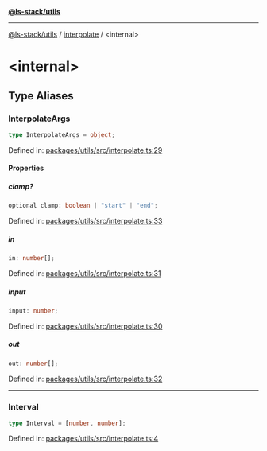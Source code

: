 [**@ls-stack/utils**](../README.md)

***

[@ls-stack/utils](../modules.md) / [interpolate](README.md) / \<internal\>

# \<internal\>

## Type Aliases

### InterpolateArgs

```ts
type InterpolateArgs = object;
```

Defined in: [packages/utils/src/interpolate.ts:29](https://github.com/lucasols/utils/blob/main/packages/utils/src/interpolate.ts#L29)

#### Properties

##### clamp?

```ts
optional clamp: boolean | "start" | "end";
```

Defined in: [packages/utils/src/interpolate.ts:33](https://github.com/lucasols/utils/blob/main/packages/utils/src/interpolate.ts#L33)

##### in

```ts
in: number[];
```

Defined in: [packages/utils/src/interpolate.ts:31](https://github.com/lucasols/utils/blob/main/packages/utils/src/interpolate.ts#L31)

##### input

```ts
input: number;
```

Defined in: [packages/utils/src/interpolate.ts:30](https://github.com/lucasols/utils/blob/main/packages/utils/src/interpolate.ts#L30)

##### out

```ts
out: number[];
```

Defined in: [packages/utils/src/interpolate.ts:32](https://github.com/lucasols/utils/blob/main/packages/utils/src/interpolate.ts#L32)

***

### Interval

```ts
type Interval = [number, number];
```

Defined in: [packages/utils/src/interpolate.ts:4](https://github.com/lucasols/utils/blob/main/packages/utils/src/interpolate.ts#L4)
